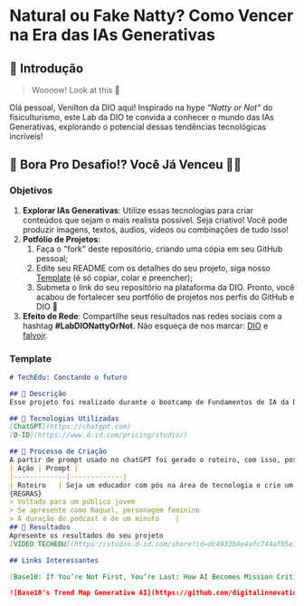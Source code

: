 # Natural ou Fake Natty? Como Vencer na Era das IAs Generativas

## 🚀 Introdução

> Woooow! Look at this 👀

Olá pessoal, Venilton da DIO aqui! Inspirado na hype _"Natty or Not"_ do fisiculturismo, este Lab da DIO te convida a conhecer o mundo das IAs Generativas, explorando o potencial dessas tendências tecnológicas incríveis!

## 🎯 Bora Pro Desafio!? Você Já Venceu 💪🤓

### Objetivos

1. **Explorar IAs Generativas**: Utilize essas tecnologias para criar conteúdos que sejam o mais realista possível. Seja criativo! Você pode produzir imagens, textos, áudios, vídeos ou combinações de tudo isso!
1. **Potfólio de Projetos**:
    1. Faça o "fork" deste repositório, criando uma cópia em seu GitHub pessoal;
    2. Edite seu README com os detalhes do seu projeto, siga nosso [Template](#template) (é só copiar, colar e preencher);
    3. Submeta o link do seu repositório na plataforma da DIO. Pronto, você acabou de fortalecer seu portfólio de projetos nos perfis do GitHub e DIO 🚀
1. **Efeito de Rede**: Compartilhe seus resultados nas redes sociais com a hashtag **#LabDIONattyOrNot**. Não esqueça de nos marcar: [DIO](https://www.linkedin.com/school/dio-makethechange) e [falvojr](https://www.linkedin.com/in/falvojr).

### Template

```markdown
# TechEdu: Conctando o futuro

## 📒 Descrição
Esse projeto foi realizado durante o bootcamp de Fundamentos de IA da DIO em parceria com o Santander. Um vídeo criado com inteligência artificial sobre as vantagens da utilização das IA's na educação

## 🤖 Tecnologias Utilizadas
[ChatGPT](https://chatgpt.com)
[D-ID](https://www.d-id.com/pricing/studio/)

## 🧐 Processo de Criação
A partir de prompt usado no chatGPT foi gerado o roteiro, com isso, posteriormente, copiando o texto na plataforma da D-ID foi gerado um vídeo com um avatar a partir da Inteligência Artificial
| Ação | Prompt |
|-------------|-------------|
| Roteiro   | Seja um educador com pós na área de tecnologia e crie um roteiro para um podcast que fale sobre as vantagens da IA na educação, utilize as {REGRAS}
{REGRAS}
> Voltado para um público jovem
> Se apresente como Raquel, personagem feminino
> A duração do podcast é de um minuto    |
## 🚀 Resultados
Apresente os resultados do seu projeto
[VÍDEO TECHEDU](https://studio.d-id.com/share?id=dc4933b8e4afc744af05e10c1bfd5eb9&utm_source=copy)

## Links Interessantes

[Base10: If You’re Not First, You’re Last: How AI Becomes Mission Critical](https://base10.vc/post/generative-ai-mission-critical/)

![Base10's Trend Map Generative AI](https://github.com/digitalinnovationone/lab-natty-or-not/assets/730492/f4df26e8-f8f7-4419-8252-c69d73ea930c)
